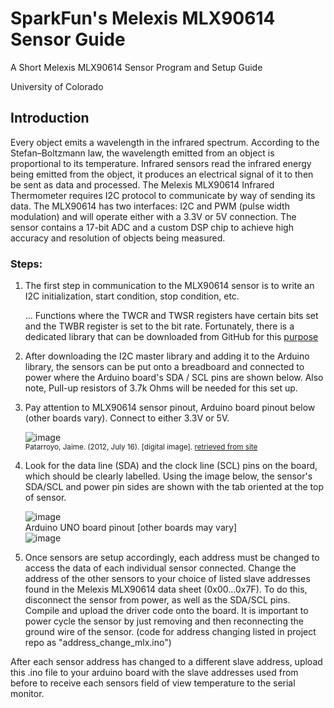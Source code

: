 # SparkFun's Melexis MLX90614 Sensor Guide

A Short Melexis MLX90614 Sensor Program and Setup Guide

University of Colorado 

## Introduction 
Every object emits a wavelength in the infrared spectrum. According to the Stefan–Boltzmann law, the wavelength emitted from an object is proportional to its temperature. Infrared sensors read the infrared energy being emitted from the object, it produces an electrical signal of it to then be sent as data and processed. The Melexis MLX90614 Infrared Thermometer requires I2C protocol to communicate by way of sending its data. The MLX90614 has two interfaces: I2C and PWM (pulse width modulation) and will operate either with a 3.3V or 5V connection. The sensor contains a 17-bit ADC and a custom DSP chip to achieve high accuracy and resolution of objects being measured.
### Steps:
1. The first step in communication to the MLX90614 sensor is to write an I2C initialization, start condition, stop condition, etc. 
   
   ... Functions where the TWCR and TWSR registers have certain bits set and the TWBR register is set to the bit rate. Fortunately, there is a dedicated library that can be downloaded from GitHub for this [purpose](https://github.com/DSSCircuits/I2C-Master-Library)

2. After downloading the I2C master library and adding it to the Arduino library, the sensors can be put onto a breadboard and connected to power where the Arduino board's SDA / SCL pins are shown below. Also note, Pull-up resistors of 3.7k Ohms will be needed for this set up.

3. Pay attention to MLX90614 sensor pinout, Arduino board pinout below (other boards vary). Connect to either 3.3V or 5V.

      ![image](https://user-images.githubusercontent.com/50503074/109747823-11912300-7b95-11eb-90e9-e010f6335865.png)<br>
      <sup>Patarroyo, Jaime. (2012, July 16). [digital image]. [retrieved from site](http://wiki.wiring.co/wiki/Connecting_Infrared_Thermometer_MLX90614_to_Wiring#Download_and_Install_I.C2.B2Cmaster_library)  
4. Look for the data line (SDA) and the clock line (SCL) pins on the board, which should be clearly labelled. Using the image below, the sensor's SDA/SCL and power pin sides are shown with the tab oriented at the top of sensor.
            
      ![image](https://user-images.githubusercontent.com/50503074/109747960-4604df00-7b95-11eb-944d-aaedaedec1a3.png)<br>
Arduino UNO board pinout [other boards may vary]<br>
      ![image](https://user-images.githubusercontent.com/50503074/109747971-4bfac000-7b95-11eb-88d3-668b2723917e.png)

5. Once sensors are setup accordingly, each address must be changed to access the data of each individual sensor connected. Change the address of the other sensors to your choice of listed slave addresses found in the Melexis MLX90614 data sheet (0x00…0x7F). To do this, disconnect the sensor from power, as well as the SDA/SCL pins. Compile and upload the driver code onto the board. It is important to power cycle the sensor by just removing and then reconnecting the ground wire of the sensor. (code for address changing listed in project repo as "address_change_mlx.ino")


After each sensor address has changed to a different slave address, upload this .ino file to your arduino board with the slave addresses used from before to receive each sensors field of view temperature to the serial monitor.
